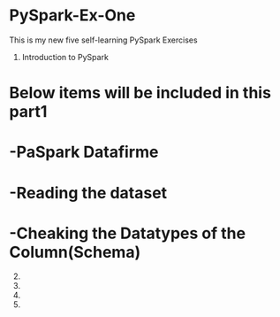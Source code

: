 # PySpark-Ex-One

This is my new five self-learning PySpark Exercises
1) Introduction to PySpark
  # Below items will be included in this part1
  # -PaSpark Datafirme
  # -Reading the dataset
  # -Cheaking the Datatypes of the Column(Schema)
2) 
3)
4)
5)
